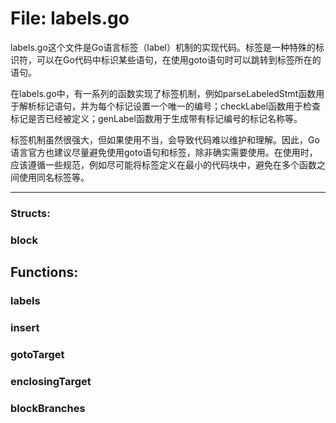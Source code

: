 # File: labels.go

labels.go这个文件是Go语言标签（label）机制的实现代码。标签是一种特殊的标识符，可以在Go代码中标识某些语句，在使用goto语句时可以跳转到标签所在的语句。

在labels.go中，有一系列的函数实现了标签机制，例如parseLabeledStmt函数用于解析标记语句，并为每个标记设置一个唯一的编号；checkLabel函数用于检查标记是否已经被定义；genLabel函数用于生成带有标记编号的标记名称等。

标签机制虽然很强大，但如果使用不当，会导致代码难以维护和理解。因此，Go语言官方也建议尽量避免使用goto语句和标签，除非确实需要使用。在使用时，应该遵循一些规范，例如尽可能将标签定义在最小的代码块中，避免在多个函数之间使用同名标签等。




---

### Structs:

### block





## Functions:

### labels





### insert





### gotoTarget





### enclosingTarget





### blockBranches






